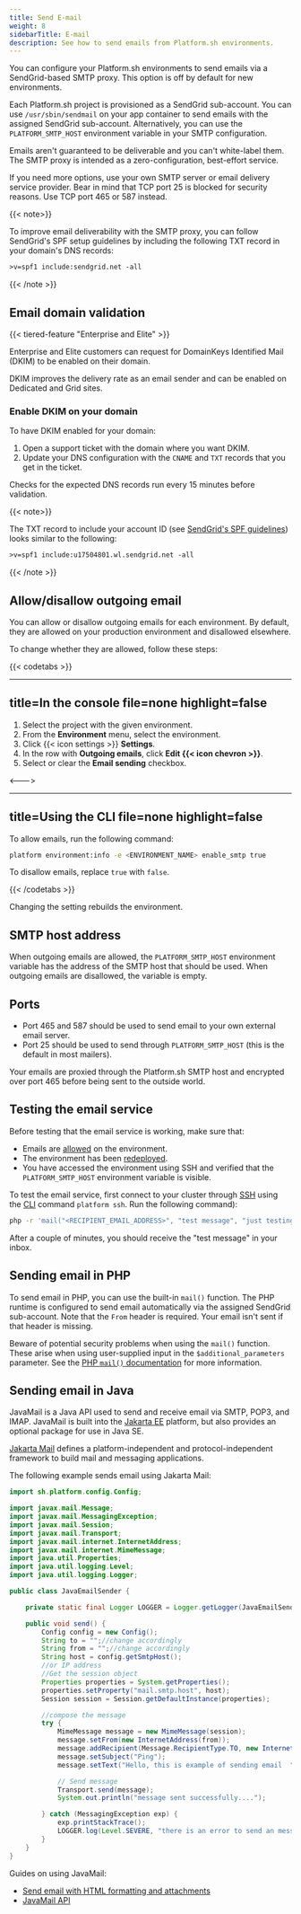```yaml
---
title: Send E-mail
weight: 8
sidebarTitle: E-mail
description: See how to send emails from Platform.sh environments.
---
```


You can configure your Platform.sh environments to send emails via a SendGrid-based SMTP proxy.
This option is off by default for new environments.

Each Platform.sh project is provisioned as a SendGrid sub-account.
You can use `/usr/sbin/sendmail` on your app container to send emails with the assigned SendGrid sub-account.
Alternatively, you can use the `PLATFORM_SMTP_HOST` environment variable in your SMTP configuration.

Emails aren't guaranteed to be deliverable and you can't white-label them.
The SMTP proxy is intended as a zero-configuration, best-effort service.

If you need more options, use your own SMTP server or email delivery service provider.
Bear in mind that TCP port 25 is blocked for security reasons.
Use TCP port 465 or 587 instead.

{{< note>}}

To improve email deliverability with the SMTP proxy, you can follow SendGrid's SPF setup guidelines
by including the following TXT record in your domain's DNS records:

```txt
>v=spf1 include:sendgrid.net -all
```

{{< /note >}}

## Email domain validation

{{< tiered-feature "Enterprise and Elite" >}}

Enterprise and Elite customers can request for DomainKeys Identified Mail (DKIM) to be enabled on their domain.

DKIM improves the delivery rate as an email sender and can be enabled on Dedicated and Grid sites.

### Enable DKIM on your domain

To have DKIM enabled for your domain:

1. Open a support ticket with the domain where you want DKIM.
2. Update your DNS configuration with the `CNAME` and `TXT` records that you get in the ticket.

Checks for the expected DNS records run every 15 minutes before validation.

{{< note>}}

The TXT record to include your account ID (see [SendGrid's SPF guidelines](https://docs.sendgrid.com/ui/account-and-settings/spf-records))
looks similar to the following:

```txt
>v=spf1 include:u17504801.wl.sendgrid.net -all
```

{{< /note >}}

## Allow/disallow outgoing email

You can allow or disallow outgoing emails for each environment.
By default, they are allowed on your production environment and disallowed elsewhere.

To change whether they are allowed, follow these steps:



{{< codetabs >}}

---
title=In the console
file=none
highlight=false
---

<!--This is in HTML to get the icon not to break the list. -->
<ol>
  <li>Select the project with the given environment.</li>
  <li>From the <strong>Environment</strong> menu, select the environment.</li>
  <li>Click {{< icon settings >}} <strong>Settings</strong>.</li>
  <li>In the row with <strong>Outgoing emails</strong>, click <strong>Edit {{< icon chevron >}}</strong>.</li>
  <li>Select or clear the <strong>Email sending</strong> checkbox.</li>
</ol>

<--->

---
title=Using the CLI
file=none
highlight=false
---

To allow emails, run the following command:

```bash
platform environment:info -e <ENVIRONMENT_NAME> enable_smtp true
```

To disallow emails, replace `true` with `false`.

{{< /codetabs >}}

Changing the setting rebuilds the environment.

## SMTP host address

When outgoing emails are allowed,
the `PLATFORM_SMTP_HOST` environment variable has the address of the SMTP host that should be used.
When outgoing emails are disallowed, the variable is empty.

## Ports

- Port 465 and 587 should be used to send email to your own external email server.
- Port 25 should be used to send through `PLATFORM_SMTP_HOST` (this is the default in most mailers).

Your emails are proxied through the Platform.sh SMTP host and encrypted over port 465 before being sent to the outside world.

## Testing the email service

Before testing that the email service is working, make sure that:

- Emails are [allowed](#allowdisallow-outgoing-email) on the environment.
- The environment has been [redeployed](./troubleshoot.md#force-a-redeploy).
- You have accessed the environment using SSH and verified that the `PLATFORM_SMTP_HOST` environment variable is visible.

To test the email service, first connect to your cluster through [SSH](./ssh/_index.md)
using the [CLI](./cli/_index.md) command `platform ssh`.
Run the following command):

```bash
php -r 'mail("<RECIPIENT_EMAIL_ADDRESS>", "test message", "just testing", "From: <SENDER_EMAIL_ADDRESS>");'
```

After a couple of minutes, you should receive the "test message" in your inbox.

## Sending email in PHP

To send email in PHP, you can use the built-in `mail()` function.
The PHP runtime is configured to send email automatically via the assigned SendGrid sub-account.
Note that the `From` header is required.
Your email isn't sent if that header is missing.

Beware of potential security problems when using the `mail()` function.
These arise when using user-supplied input in the `$additional_parameters` parameter.
See the [PHP `mail()` documentation](http://php.net/manual/en/function.mail.php) for more information.

## Sending email in Java

JavaMail is a Java API used to send and receive email via SMTP, POP3, and IMAP.
JavaMail is built into the [Jakarta EE](https://jakarta.ee/) platform, but also provides an optional package for use in Java SE.

[Jakarta Mail](https://projects.eclipse.org/projects/ee4j.mail) defines a platform-independent and protocol-independent framework to build mail and messaging applications.

The following example sends email using Jakarta Mail:

```java
import sh.platform.config.Config;

import javax.mail.Message;
import javax.mail.MessagingException;
import javax.mail.Session;
import javax.mail.Transport;
import javax.mail.internet.InternetAddress;
import javax.mail.internet.MimeMessage;
import java.util.Properties;
import java.util.logging.Level;
import java.util.logging.Logger;

public class JavaEmailSender {

    private static final Logger LOGGER = Logger.getLogger(JavaEmailSender.class.getName());

    public void send() {
        Config config = new Config();
        String to = "";//change accordingly
        String from = "";//change accordingly
        String host = config.getSmtpHost();
        //or IP address
        //Get the session object
        Properties properties = System.getProperties();
        properties.setProperty("mail.smtp.host", host);
        Session session = Session.getDefaultInstance(properties);

        //compose the message
        try {
            MimeMessage message = new MimeMessage(session);
            message.setFrom(new InternetAddress(from));
            message.addRecipient(Message.RecipientType.TO, new InternetAddress(to));
            message.setSubject("Ping");
            message.setText("Hello, this is example of sending email  ");

            // Send message
            Transport.send(message);
            System.out.println("message sent successfully....");

        } catch (MessagingException exp) {
            exp.printStackTrace();
            LOGGER.log(Level.SEVERE, "there is an error to send an message", exp);
        }
    }
}

```

Guides on using JavaMail:

- [Send email with HTML formatting and attachments](https://mkyong.com/java/java-how-to-send-email/)
- [JavaMail API](https://javaee.github.io/javamail/)
